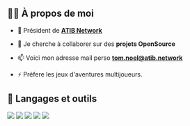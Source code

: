 ## 🙋‍♂️ À propos de moi

- 🚀 Président de **[ATIB Network](https://www.atib.network)**

- 👯 Je cherche à collaborer sur des **projets OpenSource**

- 📫 Voici mon adresse mail perso **tom.noel@atib.network**

- ⚡ Préfere les jeux d'aventures multijoueurs.

## 🚀 Langages et outils

<p align="left"> 
    <img src="https://img.icons8.com/color/48/000000/html-5.png"/>
    <img src="https://img.icons8.com/color/48/000000/css3.png"/>
    <img src="https://img.icons8.com/color/48/000000/nodejs.png"/>
    <img src="https://img.icons8.com/fluent/50/000000/mysql-logo.png"/>
    <img src="https://cdn.discordapp.com/attachments/1042759886120964096/1065037144315408504/image.png"/>
</p>
